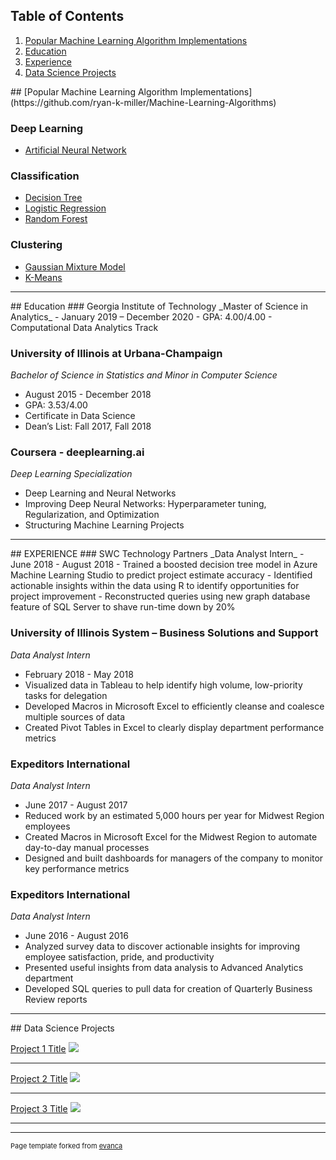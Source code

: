 ## Table of Contents
1. [Popular Machine Learning Algorithm Implementations](#ml)  
2. [Education](#edu)  
3. [Experience](#exp)  
4. [Data Science Projects](#dsp)  

<a name="ml"/>
## [Popular Machine Learning Algorithm Implementations](https://github.com/ryan-k-miller/Machine-Learning-Algorithms)

### Deep Learning
- [Artificial Neural Network](https://github.com/ryan-k-miller/Machine-Learning-Algorithms/blob/master/Neural%20Network/NeuralNetwork.py)

### Classification
- [Decision Tree](https://github.com/ryan-k-miller/Machine-Learning-Algorithms/blob/master/Decision_Tree.ipynb)
- [Logistic Regression](https://github.com/ryan-k-miller/Machine-Learning-Algorithms/blob/master/LogisticRegression.py)
- [Random Forest](https://github.com/ryan-k-miller/Machine-Learning-Algorithms/blob/master/Random_Forest_Classifier)

### Clustering
- [Gaussian Mixture Model](https://github.com/ryan-k-miller/Machine-Learning-Algorithms/blob/master/Gaussian_Mixture_Model.ipynb)
- [K-Means](https://github.com/ryan-k-miller/Machine-Learning-Algorithms/blob/master/K_Means.ipynb)

---
<a name="edu"/>
## Education
### Georgia Institute of Technology
_Master of Science in Analytics_  
- January 2019 – December 2020  
- GPA: 4.00/4.00  
- Computational Data Analytics Track  

### University of Illinois at Urbana-Champaign
_Bachelor of Science in Statistics and Minor in Computer Science_
- August 2015 - December 2018			
- GPA: 3.53/4.00
- Certificate in Data Science
- Dean’s List: Fall 2017, Fall 2018

### Coursera - deeplearning.ai
_Deep Learning Specialization_
- Deep Learning and Neural Networks
- Improving Deep Neural Networks: Hyperparameter tuning, Regularization, and Optimization
- Structuring Machine Learning Projects

---
<a name="exp"/>
## EXPERIENCE
### SWC Technology Partners
_Data Analyst Intern_ 
- June 2018 - August 2018
- Trained a boosted decision tree model in Azure Machine Learning Studio to predict project estimate accuracy
- Identified actionable insights within the data using R to identify opportunities for project improvement
- Reconstructed queries using new graph database feature of SQL Server to shave run-time down by 20%

### University of Illinois System – Business Solutions and Support
_Data Analyst Intern_
- February 2018 - May 2018
- Visualized data in Tableau to help identify high volume, low-priority tasks for delegation
- Developed Macros in Microsoft Excel to efficiently cleanse and coalesce multiple sources of data
- Created Pivot Tables in Excel to clearly display department performance metrics

### Expeditors International
_Data Analyst Intern_
- June 2017 - August 2017              							            
- Reduced work by an estimated 5,000 hours per year for Midwest Region employees 
- Created Macros in Microsoft Excel for the Midwest Region to automate day-to-day manual processes
- Designed and built dashboards for managers of the company to monitor key performance metrics

### Expeditors International
_Data Analyst Intern_
- June 2016 - August 2016
- Analyzed survey data to discover actionable insights for improving employee satisfaction, pride, and productivity 
- Presented useful insights from data analysis to Advanced Analytics department
- Developed SQL queries to pull data for creation of Quarterly Business Review reports

---
<a name="dsp"/>
## Data Science Projects

[Project 1 Title](/sample_page)
<img src="images/dummy_thumbnail.jpg?raw=true"/>

---
[Project 2 Title](/pdf/sample_presentation.pdf)
<img src="images/dummy_thumbnail.jpg?raw=true"/>

---
[Project 3 Title](https://github.com/ryan-k-miller/Machine-Learning-Algorithms)
<img src="images/dummy_thumbnail.jpg?raw=true"/>

---


---
<p style="font-size:11px">Page template forked from <a href="https://github.com/evanca/quick-portfolio">evanca</a></p>
<!-- Remove above link if you don't want to attibute -->
